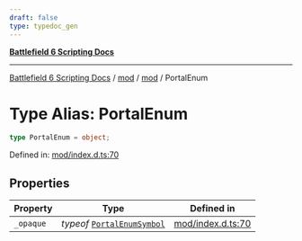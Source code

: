 ```yaml
---
draft: false
type: typedoc_gen
---
```


[**Battlefield 6 Scripting Docs**](../../../_index.md)

***

[Battlefield 6 Scripting Docs](../../../_index.md) / [mod](../../_index.md) / [mod](../_index.md) / PortalEnum

# Type Alias: PortalEnum

```ts
type PortalEnum = object;
```

Defined in: [mod/index.d.ts:70](https://github.com/battlefield-portal-community/portal-docs/blob/6d87e21c5922a3efb03c634dbe98e5fe6e797672/generators/santiago/mod/index.d.ts#L70)

## Properties

| Property | Type | Defined in |
| ------ | ------ | ------ |
| <a id="_opaque"></a> `_opaque` | *typeof* [`PortalEnumSymbol`](../PortalEnumSymbol/_index.md) | [mod/index.d.ts:70](https://github.com/battlefield-portal-community/portal-docs/blob/6d87e21c5922a3efb03c634dbe98e5fe6e797672/generators/santiago/mod/index.d.ts#L70) |

